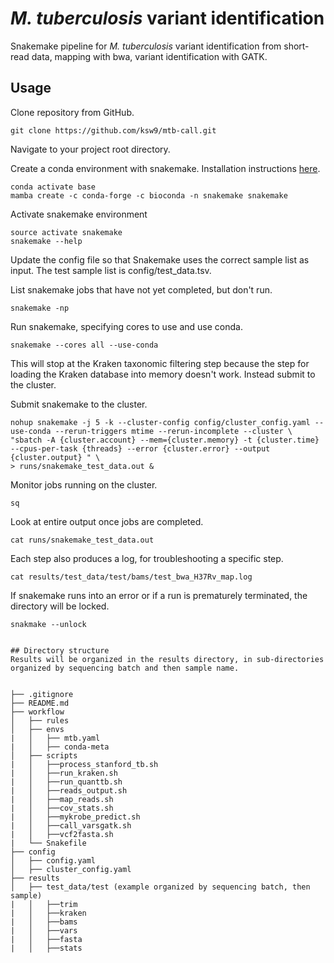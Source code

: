 # *M. tuberculosis*  variant identification

Snakemake pipeline for *M. tuberculosis* variant identification from short-read data, mapping with bwa, variant identification with GATK. 

## Usage

Clone repository from GitHub.
```
git clone https://github.com/ksw9/mtb-call.git
```

Navigate to your project root directory. 

Create a conda environment with snakemake. Installation instructions [here](https://snakemake.readthedocs.io/en/stable/getting_started/installation.html).
```
conda activate base
mamba create -c conda-forge -c bioconda -n snakemake snakemake
```

Activate snakemake environment
```
source activate snakemake 
snakemake --help
```

 Update the config file so that Snakemake uses the correct sample list as input. The test sample list is config/test_data.tsv.	

 List snakemake jobs that have not yet completed, but don't run.
```
snakemake -np
```

 Run snakemake, specifying cores to use and use conda. 
```
snakemake --cores all --use-conda
```

This will stop at the Kraken taxonomic filtering step because the step for loading the Kraken database into memory doesn't work. Instead submit to the cluster. 

Submit snakemake to the cluster.
```
nohup snakemake -j 5 -k --cluster-config config/cluster_config.yaml --use-conda --rerun-triggers mtime --rerun-incomplete --cluster \
"sbatch -A {cluster.account} --mem={cluster.memory} -t {cluster.time} --cpus-per-task {threads} --error {cluster.error} --output {cluster.output} " \
> runs/snakemake_test_data.out & 
```

Monitor jobs running on the cluster.
```
sq
```

Look at entire output once jobs are completed.
```
cat runs/snakemake_test_data.out
```

Each step also produces a log, for troubleshooting a specific step. 
```
cat results/test_data/test/bams/test_bwa_H37Rv_map.log
```
 
If snakemake runs into an error or if a run is prematurely terminated, the directory will be locked.
```
snakmake --unlock
```

```

## Directory structure
Results will be organized in the results directory, in sub-directories organized by sequencing batch and then sample name.


├── .gitignore
├── README.md
├── workflow
│   ├── rules
│   ├── envs
|   │   ├── mtb.yaml
|   │   ├── conda-meta
│   ├── scripts
|   │   ├──process_stanford_tb.sh
|   │   ├──run_kraken.sh
|   │   ├──run_quanttb.sh
|   │   ├──reads_output.sh
|   │   ├──map_reads.sh
|   │   ├──cov_stats.sh
|   │   ├──mykrobe_predict.sh
|   │   ├──call_varsgatk.sh
|   │   ├──vcf2fasta.sh
|   └── Snakefile
├── config
│   ├── config.yaml
│   ├── cluster_config.yaml
├── results
│   ├── test_data/test (example organized by sequencing batch, then sample) 
|   │   ├──trim
|   │   ├──kraken
|   │   ├──bams
|   │   ├──vars
|   │   ├──fasta
|   │   ├──stats

